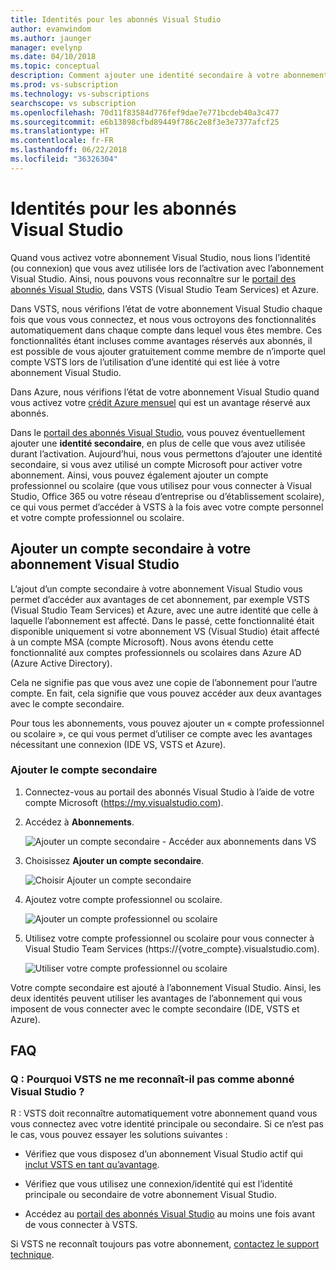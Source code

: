 ```yaml
---
title: Identités pour les abonnés Visual Studio
author: evanwindom
ms.author: jaunger
manager: evelynp
ms.date: 04/10/2018
ms.topic: conceptual
description: Comment ajouter une identité secondaire à votre abonnement Visual Studio, pour l’utiliser avec VSTS et Azure
ms.prod: vs-subscription
ms.technology: vs-subscriptions
searchscope: vs subscription
ms.openlocfilehash: 70d11f83584d776fef9dae7e771bcdeb40a3c477
ms.sourcegitcommit: e6b13898cfbd89449f786c2e8f3e3e7377afcf25
ms.translationtype: HT
ms.contentlocale: fr-FR
ms.lasthandoff: 06/22/2018
ms.locfileid: "36326304"
---
```

# <a name="identities-for-visual-studio-subscribers"></a>Identités pour les abonnés Visual Studio

Quand vous activez votre abonnement Visual Studio, nous lions l’identité (ou connexion) que vous avez utilisée lors de l’activation avec l’abonnement Visual Studio. Ainsi, nous pouvons vous reconnaître sur le [portail des abonnés Visual Studio](https://my.visualstudio.com?wt.mc_id=o~msft~docs), dans VSTS (Visual Studio Team Services) et Azure.

Dans VSTS, nous vérifions l’état de votre abonnement Visual Studio chaque fois que vous vous connectez, et nous vous octroyons des fonctionnalités automatiquement dans chaque compte dans lequel vous êtes membre.
Ces fonctionnalités étant incluses comme avantages réservés aux abonnés, il est possible de vous ajouter gratuitement comme membre de n’importe quel compte VSTS lors de l’utilisation d’une identité qui est liée à votre abonnement Visual Studio.

Dans Azure, nous vérifions l’état de votre abonnement Visual Studio quand vous activez votre [crédit Azure mensuel](https://azure.microsoft.com/pricing/member-offers/credit-for-visual-studio-subscribers/) qui est un avantage réservé aux abonnés.

Dans le [portail des abonnés Visual Studio](https://my.visualstudio.com?wt.mc_id=o~msft~docs), vous pouvez éventuellement ajouter une **identité secondaire**, en plus de celle que vous avez utilisée durant l’activation. Aujourd’hui, nous vous permettons d’ajouter une identité secondaire, si vous avez utilisé un compte Microsoft pour activer votre abonnement. Ainsi, vous pouvez également ajouter un compte professionnel ou scolaire (que vous utilisez pour vous connecter à Visual Studio, Office 365 ou votre réseau d’entreprise ou d’établissement scolaire), ce qui vous permet d’accéder à VSTS à la fois avec votre compte personnel et votre compte professionnel ou scolaire.

## <a name="add-an-alternate-account-to-your-visual-studio-subscription"></a>Ajouter un compte secondaire à votre abonnement Visual Studio

L’ajout d’un compte secondaire à votre abonnement Visual Studio vous permet d’accéder aux avantages de cet abonnement, par exemple VSTS (Visual Studio Team Services) et Azure, avec une autre identité que celle à laquelle l’abonnement est affecté. Dans le passé, cette fonctionnalité était disponible uniquement si votre abonnement VS (Visual Studio) était affecté à un compte MSA (compte Microsoft). Nous avons étendu cette fonctionnalité aux comptes professionnels ou scolaires dans Azure AD (Azure Active Directory).

Cela ne signifie pas que vous avez une copie de l’abonnement pour l’autre compte. En fait, cela signifie que vous pouvez accéder aux deux avantages avec le compte secondaire.

Pour tous les abonnements, vous pouvez ajouter un « compte professionnel ou scolaire », ce qui vous permet d’utiliser ce compte avec les avantages nécessitant une connexion (IDE VS, VSTS et Azure).


### <a name="add-the-alternate-account"></a>Ajouter le compte secondaire


1. Connectez-vous au portail des abonnés Visual Studio à l’aide de votre compte Microsoft (https://my.visualstudio.com).

2. Accédez à **Abonnements**.


   ![Ajouter un compte secondaire - Accéder aux abonnements dans VS](_img/vs-alternate-identity/my-vs-subscriptions.png)

3. Choisissez **Ajouter un compte secondaire**.

   ![Choisir Ajouter un compte secondaire ](_img/vs-alternate-identity/choose-add-alternate-account.png)

4. Ajoutez votre compte professionnel ou scolaire.

   ![Ajouter un compte professionnel ou scolaire](_img/vs-alternate-identity/enter-alternate-account-my-visual-studio-com-portal.png)

5. Utilisez votre compte professionnel ou scolaire pour vous connecter à Visual Studio Team Services (https://{votre_compte}.visualstudio.com).

   ![Utiliser votre compte professionnel ou scolaire](_img/vs-alternate-identity/sign-in-with-alternate-account.png)

Votre compte secondaire est ajouté à l’abonnement Visual Studio. Ainsi, les deux identités peuvent utiliser les avantages de l’abonnement qui vous imposent de vous connecter avec le compte secondaire (IDE, VSTS et Azure).

## <a name="faq"></a>FAQ

### <a name="q--why-doesnt-vsts-recognize-me-as-a-visual-studio-subscriber"></a>Q : Pourquoi VSTS ne me reconnaît-il pas comme abonné Visual Studio ?

R : VSTS doit reconnaître automatiquement votre abonnement quand vous vous connectez avec votre identité principale ou secondaire. Si ce n’est pas le cas, vous pouvez essayer les solutions suivantes :

* Vérifiez que vous disposez d’un abonnement Visual Studio actif qui [inclut VSTS en tant qu’avantage](vs-vsts.md).

* Vérifiez que vous utilisez une connexion/identité qui est l’identité principale ou secondaire de votre abonnement Visual Studio.

* Accédez au [portail des abonnés Visual Studio](https://my.visualstudio.com?wt.mc_id=o~msft~docs) au moins une fois avant de vous connecter à VSTS.

Si VSTS ne reconnaît toujours pas votre abonnement, [contactez le support technique](https://visualstudio.microsoft.com/team-services/support/).
